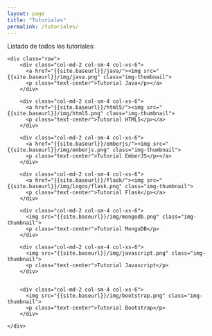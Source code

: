 ```yaml
---
layout: page
title: "Tutoriales"
permalink: /tutoriales/
---
```


Listado de todos los tutoriales:

<div class="container">

    <div class="row">
        <div class="col-md-2 col-sm-4 col-xs-6">
          <a href="{{site.baseurl}}/java/"><img src="{{site.baseurl}}/img/java.png" class="img-thumbnail">
          <p class="text-center">Tutorial Java</p></a>
        </div>

        <div class="col-md-2 col-sm-4 col-xs-6">
          <a href="{{site.baseurl}}/html5/"><img src="{{site.baseurl}}/img/html5.png" class="img-thumbnail">
          <p class="text-center">Tutorial HTML5</p></a>
        </div>

        <div class="col-md-2 col-sm-4 col-xs-6">
          <a href="{{site.baseurl}}/emberjs/"><img src="{{site.baseurl}}/img/emberjs.png" class="img-thumbnail">
          <p class="text-center">Tutorial EmberJS</p></a>
        </div>

        <div class="col-md-2 col-sm-4 col-xs-6">
          <a href="{{site.baseurl}}/flask/"><img src="{{site.baseurl}}/img/logos/flask.png" class="img-thumbnail">
          <p class="text-center">Tutorial Flask</p></a>
        </div>

        <div class="col-md-2 col-sm-4 col-xs-6">
          <img src="{{site.baseurl}}/img/mongodb.png" class="img-thumbnail">
          <p class="text-center">Tutorial MongoDB</p>
        </div>

        <div class="col-md-2 col-sm-4 col-xs-6">
          <img src="{{site.baseurl}}/img/javascript.png" class="img-thumbnail">
          <p class="text-center">Tutorial Javascript</p>
        </div>


        <div class="col-md-2 col-sm-4 col-xs-6">
          <img src="{{site.baseurl}}/img/bootstrap.png" class="img-thumbnail">
          <p class="text-center">Tutorial Bootstrap</p>
        </div>

    </div>
</div>
